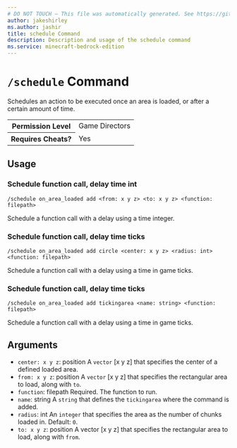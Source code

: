 ```yaml
---
# DO NOT TOUCH — This file was automatically generated. See https://github.com/mojang/minecraftapidocsgenerator to modify descriptions, examples, etc.
author: jakeshirley
ms.author: jashir
title: schedule Command
description: Description and usage of the schedule command
ms.service: minecraft-bedrock-edition
---
```

# `/schedule` Command
Schedules an action to be executed once an area is loaded, or after a certain amount of time.

<table>
  <tr>
    <th>Permission Level</th>
    <td>Game Directors</td>
  </tr>
  <tr>
    <th>Requires Cheats?</th>
    <td>Yes</td>
  </tr>
</table>

## Usage
### Schedule function call, delay time int
`/schedule on_area_loaded add <from: x y z> <to: x y z> <function: filepath>`

Schedule a function call with a delay using a time integer.

### Schedule function call, delay time ticks
`/schedule on_area_loaded add circle <center: x y z> <radius: int> <function: filepath>`

Schedule a function call with a delay using a time in game ticks.

### Schedule function call, delay time ticks
`/schedule on_area_loaded add tickingarea <name: string> <function: filepath>`

Schedule a function call with a delay using a time in game ticks.

## Arguments
- `center: x y z`: position
A `vector` [x y z] that specifies the center of a defined loaded area.
- `from: x y z`: position
A `vector` [x y z] that specifies the rectangular area to load, along with `to`.
- `function`: filepath
Required. The function to run.
- `name`: string
A `string` that defines the `tickingarea` where the command is added.
- `radius`: int
An `integer` that specifies the area as the number of chunks loaded in.
Default: `0`.
- `to: x y z`: position
A vector [x y z] that specifies the rectangular area to load, along with `from`.
